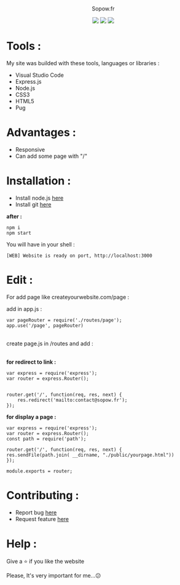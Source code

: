 <br />
<p align="center">
Sopow.fr
</p>

<p align="center">
<a href="https://developer.mozilla.org/fr/docs/Web/JavaScript"><img src="https://i.sopow.fr/backend-in-javascript.png"></a>
<a href="https://www.sopow.fr/"><img src="https://i.sopow.fr/powered-by-sopow.png"></a>
<a href="https://fr.wikipedia.org/wiki/Portfolio"><img src="https://i.sopow.fr/website-portfolio.png"></a>
</p>

# Tools :

My site was builded with these tools, languages ​​or libraries :
* Visual Studio Code
* Express.js
* Node.js
* CSS3
* HTML5
* Pug

# Advantages : 

* Responsive
* Can add some page with "/" 

# Installation :

* Install node.js <a href="https://nodejs.org/en/download/">here</a>
* Install git <a href="https://git-scm.com/downloads">here</a>

**after :**

```console
npm i 
npm start
```

You will have in your shell :

```console
[WEB] Website is ready on port, http://localhost:3000
```

# Edit : 

For add page like createyourwebsite.com/page :<br/>

add in app.js :

```JS
var pageRouter = require('./routes/page');
app.use('/page', pageRouter)
```

<br/>create page.js in /routes and add : <br/><br/>


**for redirect to link :**

```JS
var express = require('express');
var router = express.Router();


router.get('/', function(req, res, next) {
    res.redirect('mailto:contact@sopow.fr');
});
```

**for display a page :**

```JS
var express = require('express');
var router = express.Router();
const path = require('path');

router.get('/', function(req, res, next) {
res.sendFile(path.join( __dirname, "./public/yourpage.html"))
});

module.exports = router;
```

# Contributing :

* Report bug <a href="https://www.github.com/sopow/sopow.fr/issues">here</a>
* Request feature <a href="https://www.github.com/sopow/sopow.fr/issues">here</a>

# Help :

Give a ⭐ if you like the website

Please, It's very important for me...😕
